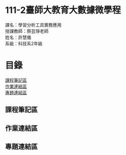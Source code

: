 # 111-2臺師大教育大數據微學程
課名：學習分析工具實務應用 <br/>
授課教師：蔡芸琤老師 <br/>
姓名：許慧儀 <br/>
系級：科技系2年級

# 目錄
[課程筆記區](https://github.com/Memory-HuiYi/LAT#%E8%AA%B2%E7%A8%8B%E7%AD%86%E8%A8%98%E5%8D%80)  
[作業連結區](https://github.com/Memory-HuiYi/LAT#%E4%BD%9C%E6%A5%AD%E9%80%A3%E7%B5%90%E5%8D%80)  
[專題連結區](https://github.com/Memory-HuiYi/LAT#%E5%B0%88%E9%A1%8C%E9%80%A3%E7%B5%90%E5%8D%80)  

## 課程筆記區
## 作業連結區
## 專題連結區
